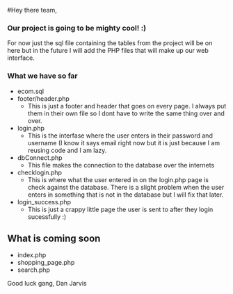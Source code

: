 #Hey there team,

### Our project is going to be mighty cool! :)

For now just the sql file containing the tables from the project will be on here
but in the future I will add the PHP files that will make up our web interface.

### What we have so far
* ecom.sql
* footer/header.php
  * This is just a footer and header that goes on every page. I always put them in their own file so I dont have to write the same thing over and over.
* login.php
  * This is the interfase where the user enters in their password and username (I know it says email right now but it is just because I am reusing code and I am lazy.
* dbConnect.php
  * This file makes the connection to the database over the internets
* checklogin.php
  * This is where what the user entered in on the login.php page is check against the database. There is a slight problem when the user enters in something that is not in the database but I will fix that later.
* login_success.php
  * This is just a crappy little page the user is sent to after they login sucessfully :)

## What is coming soon

* index.php
* shopping_page.php
* search.php

Good luck gang,
Dan Jarvis
